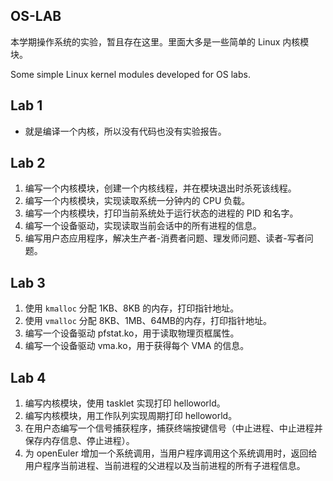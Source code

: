 OS-LAB
---
本学期操作系统的实验，暂且存在这里。里面大多是一些简单的 Linux 内核模块。

Some simple Linux kernel modules developed for OS labs.

Lab 1
---
- 就是编译一个内核，所以没有代码也没有实验报告。

Lab 2
---
1. 编写一个内核模块，创建一个内核线程，并在模块退出时杀死该线程。
2. 编写一个内核模块，实现读取系统一分钟内的 CPU 负载。
3. 编写一个内核模块，打印当前系统处于运行状态的进程的 PID 和名字。
4. 编写一个设备驱动，实现读取当前会话中的所有进程的信息。
5. 编写用户态应用程序，解决生产者-消费者问题、理发师问题、读者-写者问题。

Lab 3
---
1. 使用 `kmalloc` 分配 1KB、8KB 的内存，打印指针地址。
2. 使用 `vmalloc` 分配 8KB、1MB、64MB的内存，打印指针地址。
3. 编写一个设备驱动 pfstat.ko，用于读取物理页框属性。
4. 编写一个设备驱动 vma.ko，用于获得每个 VMA 的信息。

Lab 4
---
1. 编写内核模块，使用 tasklet 实现打印 helloworld。
2. 编写内核模块，用工作队列实现周期打印 helloworld。
3. 在用户态编写一个信号捕获程序，捕获终端按键信号（中止进程、中止进程并保存内存信息、停止进程）。
4. 为 openEuler 增加一个系统调用，当用户程序调用这个系统调用时，返回给用户程序当前进程、当前进程的父进程以及当前进程的所有子进程信息。
